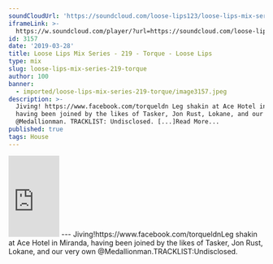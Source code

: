 ```yaml
---
soundCloudUrl: 'https://soundcloud.com/loose-lips123/loose-lips-mix-series-219-torque'
iframeLink: >-
  https://w.soundcloud.com/player/?url=https://soundcloud.com/loose-lips123/loose-lips-mix-series-219-torque&color=00aabb&auto_play=false&hide_related=false&show_comments=true&show_user=true&show_reposts=false
id: 3157
date: '2019-03-28'
title: Loose Lips Mix Series - 219 - Torque - Loose Lips
type: mix
slug: loose-lips-mix-series-219-torque
author: 100
banner:
  - imported/loose-lips-mix-series-219-torque/image3157.jpeg
description: >-
  Jiving! https://www.facebook.com/torqueldn Leg shakin at Ace Hotel in Miranda,
  having been joined by the likes of Tasker, Jon Rust, Lokane, and our very own
  @Medallionman. TRACKLIST: Undisclosed. [...]Read More...
published: true
tags: House
---
```

<iframe id="sc-widget" title="title" width="100" height="160" scrolling="no" frameborder="yes" allow="autoplay" src="https://w.soundcloud.com/player/?url=https://soundcloud.com/loose-lips123/loose-lips-mix-series-219-torque&amp;color=00aabb&amp;auto_play=false&amp;hide_related=false&amp;show_comments=true&amp;show_user=true&amp;show_reposts=false"></iframe>
---
Jiving!https://www.facebook.com/torqueldnLeg shakin at Ace Hotel in Miranda, having been joined by the likes of Tasker, Jon Rust, Lokane, and our very own @Medallionman.TRACKLIST:Undisclosed.